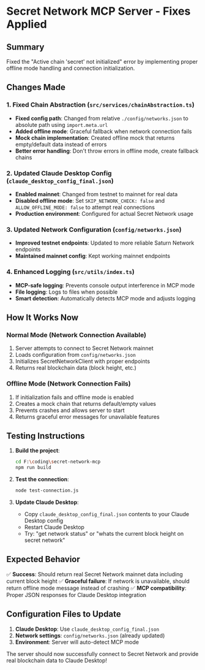 # Secret Network MCP Server - Fixes Applied

## Summary
Fixed the "Active chain 'secret' not initialized" error by implementing proper offline mode handling and connection initialization.

## Changes Made

### 1. Fixed Chain Abstraction (`src/services/chainAbstraction.ts`)
- **Fixed config path**: Changed from relative `./config/networks.json` to absolute path using `import.meta.url`
- **Added offline mode**: Graceful fallback when network connection fails
- **Mock chain implementation**: Created offline mock that returns empty/default data instead of errors
- **Better error handling**: Don't throw errors in offline mode, create fallback chains

### 2. Updated Claude Desktop Config (`claude_desktop_config_final.json`)
- **Enabled mainnet**: Changed from testnet to mainnet for real data
- **Disabled offline mode**: Set `SKIP_NETWORK_CHECK: false` and `ALLOW_OFFLINE_MODE: false` to attempt real connections
- **Production environment**: Configured for actual Secret Network usage

### 3. Updated Network Configuration (`config/networks.json`)
- **Improved testnet endpoints**: Updated to more reliable Saturn Network endpoints
- **Maintained mainnet config**: Kept working mainnet endpoints

### 4. Enhanced Logging (`src/utils/index.ts`)
- **MCP-safe logging**: Prevents console output interference in MCP mode
- **File logging**: Logs to files when possible
- **Smart detection**: Automatically detects MCP mode and adjusts logging

## How It Works Now

### Normal Mode (Network Connection Available)
1. Server attempts to connect to Secret Network mainnet
2. Loads configuration from `config/networks.json`
3. Initializes SecretNetworkClient with proper endpoints
4. Returns real blockchain data (block height, etc.)

### Offline Mode (Network Connection Fails)
1. If initialization fails and offline mode is enabled
2. Creates a mock chain that returns default/empty values
3. Prevents crashes and allows server to start
4. Returns graceful error messages for unavailable features

## Testing Instructions

1. **Build the project**:
   ```bash
   cd F:\coding\secret-network-mcp
   npm run build
   ```

2. **Test the connection**:
   ```bash
   node test-connection.js
   ```

3. **Update Claude Desktop**:
   - Copy `claude_desktop_config_final.json` contents to your Claude Desktop config
   - Restart Claude Desktop
   - Try: "get network status" or "whats the current block height on secret network"

## Expected Behavior

✅ **Success**: Should return real Secret Network mainnet data including current block height
✅ **Graceful failure**: If network is unavailable, should return offline mode message instead of crashing
✅ **MCP compatibility**: Proper JSON responses for Claude Desktop integration

## Configuration Files to Update

1. **Claude Desktop**: Use `claude_desktop_config_final.json`
2. **Network settings**: `config/networks.json` (already updated)
3. **Environment**: Server will auto-detect MCP mode

The server should now successfully connect to Secret Network and provide real blockchain data to Claude Desktop!
